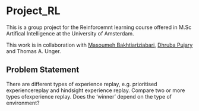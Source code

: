 # Project_RL

This is a group project for the Reinforcemnt learning course offered in M.Sc Artifical Intelligence 
at the University of Amsterdam.

This work is in collaboration with [Masoumeh Bakhtiariziabari](https://github.com/mbakhtiariz), [Dhruba Pujary](https://github.com/druv022) and Thomas A. Unger.

## Problem Statement

There are different types of experience replay, e.g.  prioritised experiencereplay  and  hindsight  experience  replay.   Compare  two  or  more  types  ofexperience replay.  Does the ‘winner’ depend on the type of environment?



